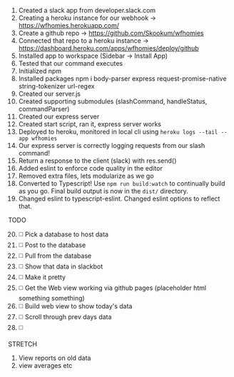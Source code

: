1. Created a slack app from developer.slack.com
2. Creating a heroku instance for our webhook -> https://wfhomies.herokuapp.com/
3. Create a github repo -> https://github.com/Skookum/wfhomies
4. Connected that repo to a heroku instance -> https://dashboard.heroku.com/apps/wfhomies/deploy/github
5. Installed app to workspace (Sidebar -> Install App)
6. Tested that our command executes
7. Initialized npm
8. Installed packages npm i body-parser express request-promise-native string-tokenizer url-regex
9. Created our server.js
10. Created supporting submodules (slashCommand, handleStatus, commandParser)
11. Created our express server
12. Created start script, ran it, express server works
13. Deployed to heroku, monitored in local cli using `heroku logs --tail --app wfhomies`
14. Our express server is correctly logging requests from our slash command!
15. Return a response to the client (slack) with res.send()
16. Added eslint to enforce code quality in the editor
17. Removed extra files, lets modularize as we go
18. Converted to Typescript!  Use `npm run build:watch` to continually build as you go.  Final build output is now in the `dist/` directory.
19. Changed eslint to typescript-eslint.  Changed eslint options to reflect that.

TODO

20. ◻️ Pick a database to host data
21. ◻️ Post to the database
22. ◻️ Pull from the database
23. ◻️ Show that data in slackbot
24. ◻️ Make it pretty
25. ◻️ Get the Web view working via github pages (placeholder html something something)
26. ◻️ Build web view to show today's data
27. ◻️ Scroll through prev days data
28. ◻️ 




STRETCH
1. View reports on old data
2. view averages etc